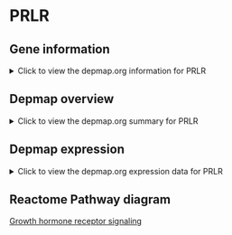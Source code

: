 <h1>PRLR</h1>

<h2>Gene information</h2>
<details>
  <summary>Click to view the depmap.org information for PRLR</summary>
  <iframe src="https://depmap.org/portal/gene/PRLR?tab=about" style="border:none;width:100%;height:800px"></iframe>
</details>

<h2>Depmap overview</h2>
<details>
  <summary>Click to view the depmap.org summary for PRLR</summary>
  <iframe src="https://depmap.org/portal/gene/PRLR?tab=overview" style="border:none;width:100%;height:800px"></iframe>
</details>

<h2>Depmap expression</h2>
<details>
  <summary>Click to view the depmap.org expression data for PRLR</summary>
  <iframe src="https://depmap.org/portal/gene/PRLR?tab=characterization" style="border:none;width:100%;height:800px"></iframe>
</details>



<h2>Reactome Pathway diagram</h2>
<a href="https://reactome.org/PathwayBrowser/#/R-HSA-982772" target="_BLANK">Growth hormone receptor signaling</a>



